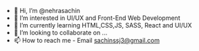 - 👋 Hi, I’m @nehrasachin
- 👀 I’m interested in UI/UX and Front-End Web Development
- 🌱 I’m currently learning HTML,CSS,JS, SASS, React and UI/UX
- 💞️ I’m looking to collaborate on ...
- 📫 How to reach me - Email sachinssj3@gmail.com

<!---
nehrasachin/nehrasachin is a ✨ special ✨ repository because its `README.md` (this file) appears on your GitHub profile.
You can click the Preview link to take a look at your changes.
--->
